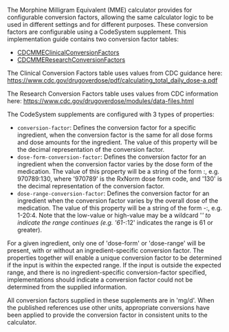 The Morphine Milligram Equivalent (MME) calculator provides for configurable
conversion factors, allowing the same calculator logic to be used in different
settings and for different purposes. These conversion factors are configurable
using a CodeSystem supplement. This implementation guide contains two conversion
factor tables:

* [CDCMMEClinicalConversionFactors](CodeSystem-CDCMMEClinicalConversionFactors.html)
* [CDCMMEResearchConversionFactors](CodeSystem-CDCMMEResearchConversionFactors.html)

The Clinical Conversion Factors table uses values from CDC guidance here:
https://www.cdc.gov/drugoverdose/pdf/calculating_total_daily_dose-a.pdf

The Research Conversion Factors table uses values from CDC information here:
https://www.cdc.gov/drugoverdose/modules/data-files.html

The CodeSystem supplements are configured with 3 types of properties:

* `conversion-factor`: Defines the conversion factor for a specific ingredient,
when the conversion factor is the same for all dose forms and dose amounts for
the ingredient. The value of this property will be the decimal representation of
the conversion factor.
* `dose-form-conversion-factor`: Defines the conversion factor for an ingredient
when the conversion factor varies by the dose form of the medication. The value
of this property will be a string of the form <dose-form-code>:<conversion-factor>,
e.g. 970789:130, where '970789' is the RxNorm dose form code, and '130' is the
decimal representation of the conversion factor.
* `dose-range-conversion-factor`: Defines the conversion factor for an ingredient
when the conversion factor varies by the overall dose of the medication. The
value of this property will be a string of the form <low-value>-<high-value>:<conversion-factor>,
e.g. 1-20:4. Note that the low-value or high-value may be a wildcard '*' to
indicate the range continues (e.g. '61-*:12' indicates the range is 61 or greater).

For a given ingredient, only one of 'dose-form' or 'dose-range' will be present,
with or without an ingredient-specific conversion factor. The properties together
will enable a unique conversion factor to be determined if the input is within
the expected range. If the input is outside the expected range, and there is no
ingredient-specific conversion-factor specified, implementations should indicate
a conversion factor could not be determined from the supplied information.

All conversion factors supplied in these supplements are in 'mg/d'. When the
published references use other units, appropriate conversions have been applied
to provide the conversion factor in consistent units to the calculator.
